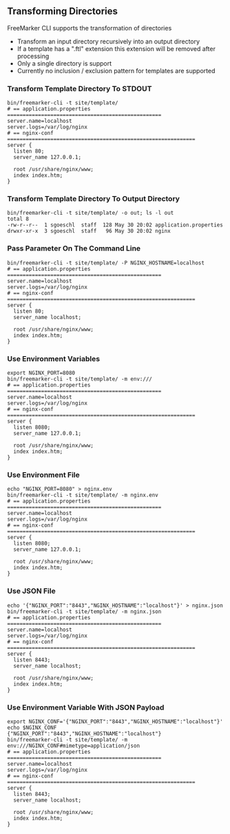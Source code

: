 ## Transforming Directories

FreeMarker CLI supports the transformation of directories

* Transform an input directory recursively into an output directory
* If a template has a ".ftl" extension this extension will be removed after processing
* Only a single directory is support
* Currently no inclusion / exclusion pattern for templates are supported

### Transform Template Directory To STDOUT

```
bin/freemarker-cli -t site/template/
# == application.properties ==================================================
server.name=localhost
server.logs=/var/log/nginx
# == nginx-conf =============================================================
server {
  listen 80;
  server_name 127.0.0.1;

  root /usr/share/nginx/www;
  index index.htm;
}
```

### Transform Template Directory To Output Directory

```
bin/freemarker-cli -t site/template/ -o out; ls -l out
total 8
-rw-r--r--  1 sgoeschl  staff  128 May 30 20:02 application.properties
drwxr-xr-x  3 sgoeschl  staff   96 May 30 20:02 nginx
```

### Pass Parameter On The Command Line

```
bin/freemarker-cli -t site/template/ -P NGINX_HOSTNAME=localhost
# == application.properties ==================================================
server.name=localhost
server.logs=/var/log/nginx
# == nginx-conf =============================================================
server {
  listen 80;
  server_name localhost;

  root /usr/share/nginx/www;
  index index.htm;
}
```

### Use Environment Variables

```
export NGINX_PORT=8080
bin/freemarker-cli -t site/template/ -m env:///
# == application.properties ==================================================
server.name=localhost
server.logs=/var/log/nginx
# == nginx-conf =============================================================
server {
  listen 8080;
  server_name 127.0.0.1;

  root /usr/share/nginx/www;
  index index.htm;
}
```

### Use Environment File

```
echo "NGINX_PORT=8080" > nginx.env
bin/freemarker-cli -t site/template/ -m nginx.env 
# == application.properties ==================================================
server.name=localhost
server.logs=/var/log/nginx
# == nginx-conf =============================================================
server {
  listen 8080;
  server_name 127.0.0.1;

  root /usr/share/nginx/www;
  index index.htm;
}
```

### Use JSON File

```
echo '{"NGINX_PORT":"8443","NGINX_HOSTNAME":"localhost"}' > nginx.json
bin/freemarker-cli -t site/template/ -m nginx.json 
# == application.properties ==================================================
server.name=localhost
server.logs=/var/log/nginx
# == nginx-conf =============================================================
server {
  listen 8443;
  server_name localhost;

  root /usr/share/nginx/www;
  index index.htm;
}

```

### Use Environment Variable With JSON Payload

```
export NGINX_CONF='{"NGINX_PORT":"8443","NGINX_HOSTNAME":"localhost"}'
echo $NGINX_CONF
{"NGINX_PORT":"8443","NGINX_HOSTNAME":"localhost"}
bin/freemarker-cli -t site/template/ -m env:///NGINX_CONF#mimetype=application/json
# == application.properties ==================================================
server.name=localhost
server.logs=/var/log/nginx
# == nginx-conf =============================================================
server {
  listen 8443;
  server_name localhost;

  root /usr/share/nginx/www;
  index index.htm;
}
```